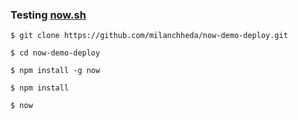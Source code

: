 ### Testing [now.sh](http://now.sh)

```
$ git clone https://github.com/milanchheda/now-demo-deploy.git

$ cd now-demo-deploy

$ npm install -g now

$ npm install

$ now
```
